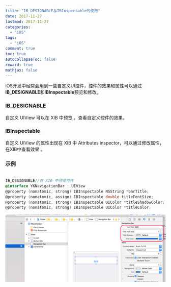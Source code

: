```yaml
---
title: "IB_DESIGNABLE与IBInspectable的使用"
date: 2017-11-27
lastmod: 2017-11-27
categories:
  - "iOS"
tags:
  - "iOS"
comment: true
toc: true
autoCollapseToc: false
reward: true
mathjax: false
---
```



iOS开发中经常会用到一些自定义UI控件，控件的效果和属性可以通过**IB_DESIGNABLE**和**IBInspectable**预览和修改。


### IB_DESIGNABLE

自定义 UIView 可以在 XIB 中预览,，查看自定义控件的效果。

### IBInspectable

自定义 UIView 的属性出现在 XIB 中 Attributes inspector，可以通过修改属性，在XIB中查看效果 。

### 示例

```objective-c

IB_DESIGNABLE//在 XIB 中预览控件
@interface YKNavigationBar : UIView
@property (nonatomic, strong) IBInspectable NSString *barTitle;
@property (nonatomic, assign) IBInspectable double titleFontSize;
@property (nonatomic, strong) IBInspectable UIColor *titleShadowColor;
@property (nonatomic, strong) IBInspectable UIColor *titleColor;
```
<!--![image](/images/post/2017-11-27-ib-designableyu-ibinspectablede-shi-yong/property-setting.png) -->

![image](/images/post/2017-11-27-ib-designableyu-ibinspectablede-shi-yong/xib-overview.png) 
